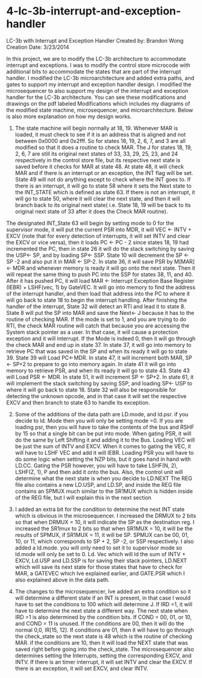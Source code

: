 4-lc-3b-interrupt-and-exception-handler
=======================================
LC-3b with Interrupt and Exception Handler
Created by: Brandon Wong
Creation Date: 3/23/2014

In this project, we are to modify the LC-3b architecture to accommodate interrupt and exceptions.
I was to modify the control store microcode with additional bits to accommodate the states that 
are part of the interrupt handler. I modified the LC-3b microarchitecture and added extra paths, 
and gates to support my interrupt and exception handler design. I modified the microsequencer to
also support my design of the interrupt and exception handler for the LC-3b architecture. You can
see these modifications and drawings on the pdf labeled Modifications which includes my diagrams 
of the modified state machine, microsequencer, and microarchitecture. Below is also more explanation
on how my design works.



1. The state machine will begin normally at 18, 19. Whenever MAR is loaded, it must check to see if it is an address that 
is aligned and not between 0x0000 and 0x2fff. So for states 18, 19, 2, 6, 7, and 3 are all modified so that it does a routine 
to check MAR. The J for states 18, 19, 2, 6, 7 are still its original next states of 33, 33, 29, 25, 23, and 24 respectively 
in the control store file, but its respective next state is saved before it checks for MAR at state 48. At state 48, it will 
check MAR and if there is an interrupt or an exception, the INT flag will be set. State 49 will not do anything except to check 
where the INT goes to. If there is an interrupt, it will go to state 58 where it sets the Next state to the INT_STATE which is 
defined as state 63. If there is not an interrupt, it will go to state 50, where it will clear the next state, and then it will
branch back to its original next state( i.e. State 18, 19 will be back to its original next state of 33 after it does the 
Check MAR routine).  

The designated INT_State 63 will begin by setting mode to 0 for the supervisor mode, it will put the current PSR into MDR, 
it will VEC <- INTV + EXCV (note that for every detection of interrupts, it will set INTV and clear the EXCV or vice versa), 
then it loads PC <- PC - 2 since states 18, 19 had incremented the PC, then in state 26 it will do the stack switching by 
saving the USP<- SP, and by loading SP<- SSP. State 10 will decrement the SP <- SP -2 and also put it in MAR <- SP-2. 
In state 36, it will save PSR by M[MAR] <- MDR and whenever memory is ready it will go onto the next state. Then it will 
repeat the same thing to push PC into the SSP for states 38, 11, and 40. After it has pushed PC, it will load
MAR <- Interrupt Exception Base Register (IEBR) + LSHF(vec, 1) by GateVEC. It will go into memory to find the address
of the interrupt handler, and then load that address into the PC to where it will go back to state 18 to begin the interrupt handling. 
After finishing the handler of the interrupt, State 32 will detect an RTI and lead it to state 8. State 8 will put the SP into MAR 
and save the Next<- J because it has to the routine of checking MAR. If the mode is set to 1, and you are trying to do RTI, the check
MAR routine will catch that because you are accessing the System stack pointer as a user. In that case, it will cause a protection
exception and it will interrupt. If the Mode is indeed 0, then it will go through the check MAR and end up in state 37. In state 37, 
it will go into memory to retrieve PC that was saved in the SP and when it s ready it will go to state 39. State 39 will Load PC<-MDR.
In state 47, it will increment both MAR, SP <- SP+2 to prepare to go into memory again. In state 41 it will go into memory to retrieve 
PSR, and when it s ready it will go to state 43. State 43 will Load PSR <- MDR. In state 51, it will increment SP <- SP+2. In state 61, 
it will implement the stack switching by saving SSP, and loading SP<- USP to where it will go back to state 18. 
State 32 will also be responsible for detecting the unknown opcode, and in that case it will set the respective EXCV and then 
branch to state 63 to handle its exception.

2. Some of the additions of the data path are LD.mode, and ld.psr. if you decide to ld. Mode then you will only be setting mode =0. 
If you are loading psr, then you will have to take the contents of the bus and RSHF by 15 so that a single bit can be put into mode. 
When gating PSR, it will do the same by Left Shifting it and adding it to the Bus. 
Loading VEC will be just the sum of INTV and EXCV. When it comes to gating the VEC, it will have to LSHF VEC and add it will IEBR.
Loading PSR you will have to do some logic when setting the NZP bits, but it goes hand in hand with LD.CC. Gating the PSR however, 
you will have to take LSHF(N, 2), LSHF(Z, 1), P and then add it onto the bus. Also, the control unit will determine what the next 
state is when you decide to LD.NEXT
The REG file also contains a new LD.USP, and LD.SP, and inside the REG file contains an SPMUX much similar to the SR1MUX which is 
hidden inside of the REG file, but I will explain this in the next section

3. I added an extra bit for the condition to determine the next INT state which is obvious in the microsequencer. I increased 
the DRMUX to 2 bits so that when DRMUX = 10, it will indicate the SP as the destination reg. I increased the SR1mux to 2 bits so 
that when SR1MUX = 10, it will be the results of SPMUX, if SR1MUX = 11, it will be SP.
SPMUX can be 00, 01, 10, or 11, which corresponds to SP + 2, SP -2, or SSP respectively. 
I also added a ld.mode. you will only need to set it to supervisor mode so ld.mode will only be set to 0. Ld. Vec which will ld the 
sum of INTV + EXCV, Ld.USP and LD.SSP is for saving their stack pointers, LD.NEXT which will save its next state for those states 
that have to check for MAR, a GATEVEC which I ve explained earlier, and GATE.PSR which I also explained above in the data path. 

4. The changes to the microsequencer, I ve added an extra condition so it will determine a different state if an INT is present, 
in that case I would have to set the conditions to 100 which will determine J. If IRD =1, it will have to determine the next state 
a different way. The next state when IRD =1 is also determined by the condition bits. If COND = 00, 01, or 10, and COND = 11 is unused. 
If the conditions are 00, then it will do the normal 0,0, IR[15, 12]. If conditions are 01, then it will have to go through the 
check_state so the next state is 48 which is the routine of checking MAR. if the conditions are 10, then it will load the NEXT state 
that was saved right before going into the check_state. 
The microsequencer also determines setting the Interrupts, setting the corresponding EXCV, and INTV. If there is an timer interrupt, 
it will set INTV and clear the EXCV. If there is an exception, it will set EXCV, and clear INTV.
